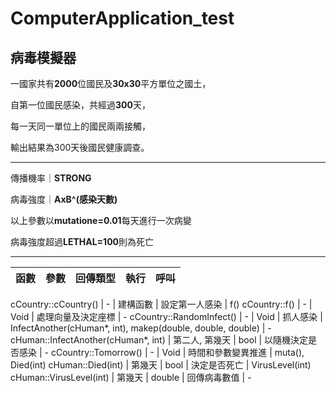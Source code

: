 # ComputerApplication_test
## **病毒模擬器**

一國家共有**2000**位國民及**30x30**平方單位之國土，  

自第一位國民感染，共經過**300**天，  

每一天同一單位上的國民兩兩接觸，  

輸出結果為300天後國民健康調查。  

----
   
傳播機率｜**STRONG**  

病毒強度｜**AxB^(感染天數)**   

以上參數以**mutatione=0.01**每天進行一次病變  

病毒強度超過**LETHAL=100**則為死亡  

---
函數 | 參數 | 回傳類型 | 執行 | 呼叫
---- | ---- | ---- | ---- | ----

cCountry::cCountry() | - | 建構函數 | 設定第一人感染 | f()
cCountry::f() | - | Void | 處理向量及決定座標 | -
cCountry::RandomInfect() | - | Void | 抓人感染 | InfectAnother(cHuman*, int), makep(double, double, double) | -
cHuman::InfectAnother(cHuman*, int) | 第二人, 第幾天 | bool | 以隨機決定是否感染 | -
cCountry::Tomorrow() | - | Void | 時間和參數變異推進 | muta(), Died(int)
cHuman::Died(int) | 第幾天 | bool | 決定是否死亡 | VirusLevel(int)
cHuman::VirusLevel(int) | 第幾天 | double | 回傳病毒數值 | -


